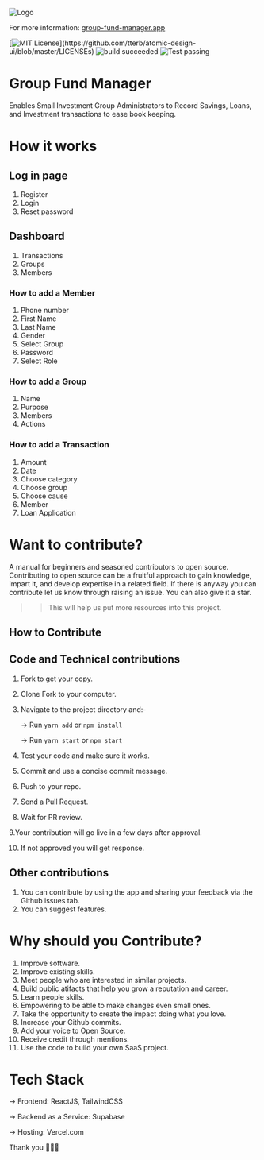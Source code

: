 ![Logo](public/logo192.png)

For more information: [group-fund-manager.app](https://group-fund-manager.vercel.app)

[![MIT License](https://img.shields.io/apm/l/atomic-design-ui.svg?)](https://github.com/tterb/atomic-design-ui/blob/master/LICENSEs)
![build succeeded](https://img.shields.io/badge/build-succeeded-brightgreen.svg)
![Test passing](https://img.shields.io/badge/Tests-passing-brightgreen.svg)

# Group Fund Manager

Enables Small Investment Group Administrators to Record Savings, Loans, and Investment transactions to ease book keeping.

# How it works

## Log in page

1. Register
2. Login
3. Reset password

## Dashboard

1. Transactions
2. Groups
3. Members

### How to add a Member

1. Phone number
2. First Name
3. Last Name
4. Gender
5. Select Group
6. Password
7. Select Role

### How to add a Group

1. Name
2. Purpose
3. Members
4. Actions

### How to add a Transaction

1. Amount
2. Date
3. Choose category
4. Choose group
5. Choose cause
6. Member
7. Loan Application

# Want to contribute?

A manual for beginners and seasoned contributors to open source.
Contributing to open source can be a fruitful approach to gain knowledge, impart it, and develop expertise in a related field.
If there is anyway you can contribute let us know through raising an issue. You can also give it a star.
>> This will help us put more resources into this project.

## How to Contribute

## Code and Technical contributions

1. Fork to get your copy.
2. Clone Fork to your computer.
3. Navigate to the project directory and:-

    → Run ``yarn add`` or ``npm install``

    → Run ``yarn start`` or ``npm start``

4. Test your code and make sure it works.
5. Commit and use a concise commit message.
6. Push to your repo.
7. Send a Pull Request.
8. Wait for PR review.

9.Your contribution will go live in a few days after approval.

10. If not approved you will get response.

## Other contributions

1. You can contribute by using the app and sharing your feedback via the Github issues tab.
3. You can suggest features.

# Why should you Contribute?

1. Improve software.
2. Improve existing skills.
3. Meet people who are interested in similar projects.
4. Build public atifacts that help you grow a reputation and career.
5. Learn people skills.
6. Empowering to be able to make changes even small ones.
7. Take the opportunity to create the impact doing what you love.
8. Increase your Github commits.
9. Add your voice to Open Source.
10. Receive credit through mentions.
11. Use the code to build your own SaaS project.

# Tech Stack

→ Frontend: ReactJS, TailwindCSS

→ Backend as a Service: Supabase

→ Hosting: Vercel.com

Thank you 🙂👍🏽




